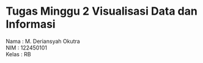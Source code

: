 # Tugas Minggu 2 Visualisasi Data dan Informasi
Nama : M. Deriansyah Okutra\
NIM : 122450101\
Kelas : RB
